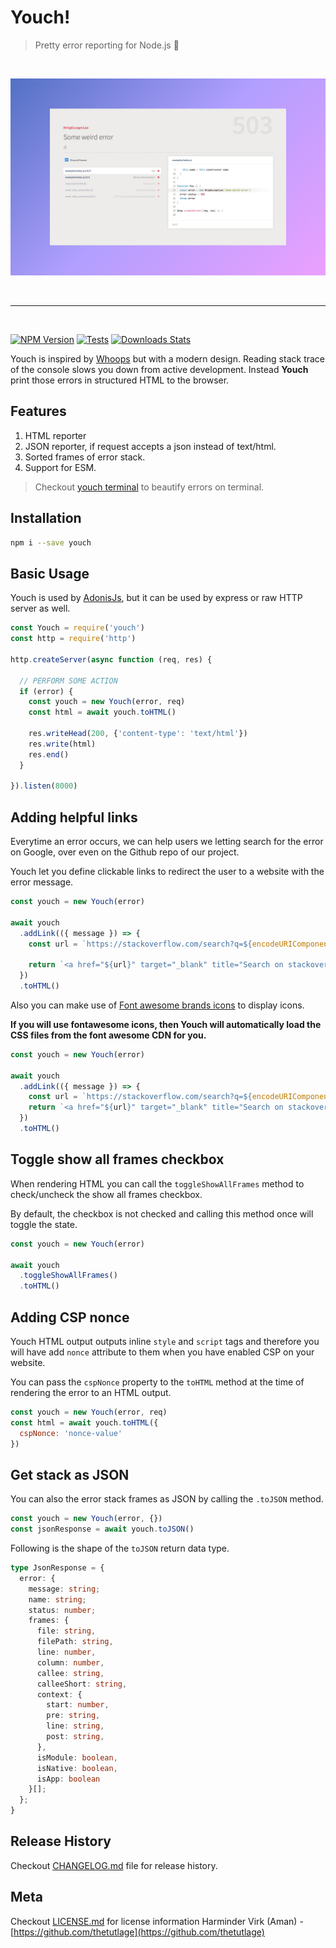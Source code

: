 # Youch!
> Pretty error reporting for Node.js :rocket:

<br />

<p>
  <a href="youch.jpeg">
    <img src="youch.jpeg" />
  </a>
</p>

<br />

---

<br />

[![NPM Version][npm-image]][npm-url]
[![Tests][gh-workflow-image]][gh-workflow-url]
[![Downloads Stats][npm-downloads-image]][npm-url]

Youch is inspired by [Whoops](https://filp.github.io/whoops) but with a modern design. Reading stack trace of the console slows you down from active development. Instead **Youch** print those errors in structured HTML to the browser.

## Features
1. HTML reporter
2. JSON reporter, if request accepts a json instead of text/html.
3. Sorted frames of error stack.
4. Support for ESM.

> Checkout [youch terminal](https://github.com/poppinss/youch-terminal) to beautify errors on terminal.

## Installation
```bash
npm i --save youch
```

## Basic Usage
Youch is used by [AdonisJs](http://adonisjs.com), but it can be used by express or raw HTTP server as well.

```javascript
const Youch = require('youch')
const http = require('http')

http.createServer(async function (req, res) {

  // PERFORM SOME ACTION
  if (error) {
    const youch = new Youch(error, req)
    const html = await youch.toHTML()

    res.writeHead(200, {'content-type': 'text/html'})
    res.write(html)
    res.end()
  }

}).listen(8000)
```

## Adding helpful links
Everytime an error occurs, we can help users we letting search for the error on Google, over even on the Github repo of our project. 

Youch let you define clickable links to redirect the user to a website with the error message.

```js
const youch = new Youch(error)

await youch
  .addLink(({ message }) => {
    const url = `https://stackoverflow.com/search?q=${encodeURIComponent(`[adonis.js] ${message}`)}`
    
    return `<a href="${url}" target="_blank" title="Search on stackoverflow">Search stackoverflow</a>`
  })
  .toHTML()
``` 

Also you can make use of [Font awesome brands icons](https://fontawesome.com/icons?d=gallery&s=brands&m=free) to display icons. 

**If you will use fontawesome icons, then Youch will automatically load the CSS files from the font awesome CDN for you.**

```js
const youch = new Youch(error)

await youch
  .addLink(({ message }) => {
    const url = `https://stackoverflow.com/search?q=${encodeURIComponent(`[adonis.js] ${message}`)}`
    return `<a href="${url}" target="_blank" title="Search on stackoverflow"><i class="fab fa-stack-overflow"></i></a>`
  })
  .toHTML()
```

## Toggle show all frames checkbox
When rendering HTML you can call the `toggleShowAllFrames` method to check/uncheck the show all frames checkbox.

By default, the checkbox is not checked and calling this method once will toggle the state.

```js
const youch = new Youch(error)

await youch
  .toggleShowAllFrames()
  .toHTML()
```

## Adding CSP nonce
Youch HTML output outputs inline `style` and `script` tags and therefore you will have add `nonce` attribute to them when you have enabled CSP on your website.

You can pass the `cspNonce` property to the `toHTML` method at the time of rendering the error to an HTML output.

```js
const youch = new Youch(error, req)
const html = await youch.toHTML({
  cspNonce: 'nonce-value'
})
```

## Get stack as JSON
You can also the error stack frames as JSON by calling the `.toJSON` method.

```js
const youch = new Youch(error, {})
const jsonResponse = await youch.toJSON()
```

Following is the shape of the `toJSON` return data type.

```ts
type JsonResponse = {
  error: {
    message: string;
    name: string;
    status: number;
    frames: {
      file: string,
      filePath: string,
      line: number,
      column: number,
      callee: string,
      calleeShort: string,
      context: {
        start: number,
        pre: string,
        line: string,
        post: string,
      },
      isModule: boolean,
      isNative: boolean,
      isApp: boolean
    }[];
  };
}
```

## Release History
Checkout [CHANGELOG.md](CHANGELOG.md) file for release history.

## Meta
Checkout [LICENSE.md](LICENSE.md) for license information
Harminder Virk (Aman) - [https://github.com/thetutlage](https://github.com/thetutlage)

[gh-workflow-image]: https://img.shields.io/github/workflow/status/poppinss/youch/test?style=for-the-badge
[gh-workflow-url]: https://github.com/poppinss/youch/actions/workflows/test.yml "Github action"

[npm-image]: https://img.shields.io/npm/v/youch.svg?style=for-the-badge&logo=npm
[npm-url]: https://npmjs.org/package/youch 'npm'

[npm-downloads-image]: https://img.shields.io/npm/dm/youch.svg?style=for-the-badge
